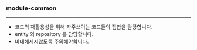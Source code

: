 ### module-common

---

- 코드의 재활용성을 위해 자주쓰이는 코드들의 집합을 담당합니다.
- entity 와 repository 를 담당합니다.
- 비대해지지않도록 주의해야합니다.